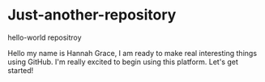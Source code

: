 # Just-another-repository
hello-world repositroy

Hello my name is Hannah Grace, I am ready to make real interesting things using GitHub. I'm really excited to begin using this platform. Let's get started!
